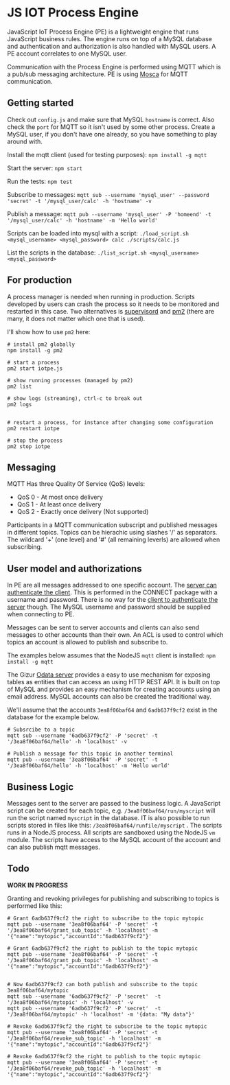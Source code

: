 JS IOT Process Engine
=====================

JavaScript IoT Process Engine (PE) is a lightweight engine that runs JavaScript
business rules. The engine runs on top of a MySQL database and authentication and
authorization is also handled with MySQL users. A PE account correlates to one
MySQL user.

Communication with the Process Engine is performed using MQTT which is a
pub/sub messaging architecture. PE is using [Mosca](http://www.mosca.io) for
MQTT communication.


Getting started
---------------

Check out `config.js` and make sure that MySQL `hostname` is correct.
Also check the `port` for MQTT so it isn't used by some other process.
Create a MySQL user, if you don't have one already, so you have something to
play around with.

Install the mqtt client (used for testing purposes): `npm install -g mqtt`

Start the server: `npm start`

Run the tests: `npm test`

Subscribe to messages: `mqtt sub --username 'mysql_user' --password 'secret' -t '/mysql_user/calc' -h 'hostname' -v`

Publish a message: `mqtt pub --username 'mysql_user' -P 'homeend' -t '/mysql_user/calc' -h 'hostname' -m 'Hello world'`

Scripts can be loaded into mysql with a script:
`./load_script.sh <mysql_username> <mysql_password> calc ./scripts/calc.js`

List the scripts in the database: `./list_script.sh <mysql_username> <mysql_password>`

For production
--------------

A process manager is needed when running in production. Scripts developed by
users can crash the process so it needs to be monitored and restarted in this
case. Two alternatives is [supervisord](http://supervisord.org) and
[pm2](http://pm2.keymetrics.io) (there are many, it does not matter which one
that is used).

I'll show how to use `pm2` here:

```
# install pm2 globally
npm install -g pm2

# start a process
pm2 start iotpe.js

# show running processes (managed by pm2)
pm2 list

# show logs (streaming), ctrl-c to break out
pm2 logs


# restart a process, for instance after changing some configuration
pm2 restart iotpe

# stop the process
pm2 stop iotpe
```


Messaging
---------

MQTT Has three Quality Of Service (QoS) levels:

* QoS 0 - At most once delivery
* QoS 1 - At least once delivery
* QoS 2 - Exactly once delivery (Not supported)

Participants in a MQTT communication subscript and published messages in different topics.
Topics can be hierachic using slashes '/' as separators. The wildcard '+' (one level) and
'#' (all remaining leverls) are  allowed when subscribing.


User model and authorizations
-----------------------------

In PE are all messages addressed to one specific account.
The
[server can authenticate the client](http://docs.oasis-open.org/mqtt/mqtt/v3.1.1/os/mqtt-v3.1.1-os.html#_Toc398718116).
This is performed in the CONNECT package with a username and password. There is no way for the
[client to authenticate the server](http://docs.oasis-open.org/mqtt/mqtt/v3.1.1/os/mqtt-v3.1.1-os.html#_Toc398718118)
though. The MySQL username and password should be supplied when connecting to PE.

Messages can be sent to server accounts and clients can also send messages to other accounts
than their own. An ACL is used to control which topics an account is allowed to publish
and subscribe to.

The examples below assumes that the NodeJS `mqtt` client is installed: `npm install -g mqtt`

The Gizur [Odata server](https://github.com/gizur/odataserver2) provides a easy to use
mechanism for exposing tables as entities that can access an using HTTP REST API. It is
built on top of MySQL and provides an easy mechanism for creating accounts using an
email address. MySQL accounts can also be created the traditional way.

We'll assume that the accounts `3ea8f06baf64` and `6adb637f9cf2` exist in the database for
the example below.

```
# Subsrcibe to a topic
mqtt sub --username '6adb637f9cf2' -P 'secret' -t '/3ea8f06baf64/hello' -h 'localhost' -v

# Publish a message for this topic in another terminal
mqtt pub --username '3ea8f06baf64' -P 'secret' -t '/3ea8f06baf64/hello' -h 'localhost' -m 'Hello world'
```

Business Logic
--------------

Messages sent to the server are passed to the business logic. A JavaScript
script can be created for each topic, e.g. `/3ea8f06baf64/run/myscript` will
run the script named `myscript` in the database. IT is also possible to run scripts
stored in files like this: `/3ea8f06baf64/runfile/myscript` . The scripts runs in a NodeJS process.
All scripts are sandboxed using the NodeJS `vm` module. The scripts have access
to the MySQL account of the account and can also publish mqtt messages.


Todo
----

**WORK IN PROGRESS**

Granting and revoking privileges for publishing and subscribing to topics is
performed like this:

```
# Grant 6adb637f9cf2 the right to subscribe to the topic mytopic
mqtt pub --username '3ea8f06baf64' -P 'secret' -t '/3ea8f06baf64/grant_sub_topic' -h 'localhost' -m '{"name":"mytopic","accountId":"6adb637f9cf2"}'

# Grant 6adb637f9cf2 the right to publish to the topic mytopic
mqtt pub --username '3ea8f06baf64' -P 'secret' -t '/3ea8f06baf64/grant_pub_topic' -h 'localhost' -m '{"name":"mytopic","accountId":"6adb637f9cf2"}'


# Now 6adb637f9cf2 can both publish and subscribe to the topic 3ea8f06baf64/mytopic
mqtt sub --username '6adb637f9cf2' -P 'secret'  -t '/3ea8f06baf64/mytopic' -h 'localhost' -v
mqtt pub --username '6adb637f9cf2' -P 'secret'  -t '/3ea8f06baf64/mytopic' -h 'localhost' -m '{data: "My data"}'

# Revoke 6adb637f9cf2 the right to subscribe to the topic mytopic
mqtt pub --username '3ea8f06baf64' -P 'secret' -t '/3ea8f06baf64/revoke_sub_topic' -h 'localhost' -m '{"name":"mytopic","accountId":"6adb637f9cf2"}'

# Revoke 6adb637f9cf2 the right to publish to the topic mytopic
mqtt pub --username '3ea8f06baf64' -P 'secret' -t '/3ea8f06baf64/revoke_pub_topic' -h 'localhost' -m '{"name":"mytopic","accountId":"6adb637f9cf2"}'
```
